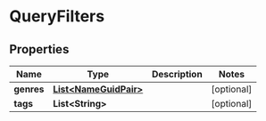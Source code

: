

# QueryFilters


## Properties

| Name | Type | Description | Notes |
|------------ | ------------- | ------------- | -------------|
|**genres** | [**List&lt;NameGuidPair&gt;**](NameGuidPair.md) |  |  [optional] |
|**tags** | **List&lt;String&gt;** |  |  [optional] |



